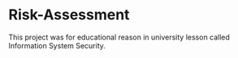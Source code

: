 # Risk-Assessment
This project was for educational reason in university lesson called Information System Security.
